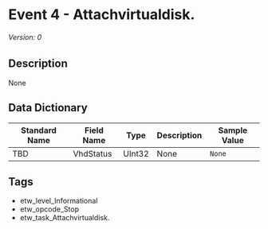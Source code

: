# Event 4 - Attachvirtualdisk.
###### Version: 0

## Description
None

## Data Dictionary
|Standard Name|Field Name|Type|Description|Sample Value|
|---|---|---|---|---|
|TBD|VhdStatus|UInt32|None|`None`|

## Tags
* etw_level_Informational
* etw_opcode_Stop
* etw_task_Attachvirtualdisk.
